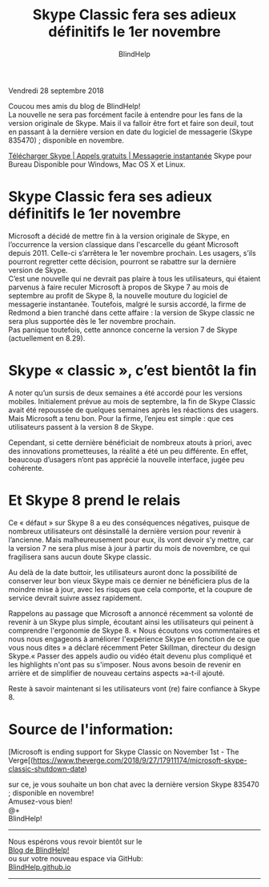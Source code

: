 ﻿---
title: Skype Classic fera ses adieux définitifs le 1er novembre
layout: post
author: BlindHelp
---

<footer>Vendredi 28 septembre 2018</footer>

Coucou mes amis du blog de BlindHelp!  
La nouvelle ne sera pas forcément facile à entendre pour les fans de la version originale de Skype. Mais il va falloir être fort et faire son deuil, tout en passant à la dernière version en date du logiciel de messagerie (Skype 835470) ; disponible en novembre.                    

[Télécharger Skype | Appels gratuits | Messagerie instantanée](https://www.skype.com/fr/get-skype/download-skype-for-desktop/) 
Skype pour Bureau Disponible pour Windows, Mac OS X et Linux.             

# Skype Classic fera ses adieux définitifs le 1er novembre #
Microsoft a décidé de mettre fin à la version originale de Skype, en l’occurrence la version classique dans l'escarcelle du géant Microsoft depuis 2011. Celle-ci s’arrêtera le 1er novembre prochain. Les usagers, s’ils pourront regretter cette décision, pourront se rabattre sur la dernière version de Skype.         
C’est une nouvelle qui ne devrait pas plaire à tous les utilisateurs, qui étaient parvenus à faire reculer Microsoft à propos de Skype 7 au mois de septembre   au profit de Skype 8, la nouvelle mouture du logiciel de messagerie instantanée. Toutefois, malgré le sursis accordé, la firme de Redmond a bien tranché dans cette affaire : la version de Skype classic ne sera plus supportée dès le 1er novembre prochain.       
Pas panique toutefois, cette annonce concerne la version 7 de Skype (actuellement en 8.29).     

# Skype « classic », c’est bientôt la fin #
A noter qu’un sursis de deux semaines a été accordé pour les versions mobiles. Initialement prévue au mois de septembre, la fin de Skype Classic avait été repoussée de quelques semaines après les réactions des usagers. Mais Microsoft a tenu bon. Pour la firme, l’enjeu est simple : que ces utilisateurs passent à la version 8 de Skype.    
 
Cependant, si cette dernière bénéficiait de nombreux atouts à priori, avec des innovations prometteuses, la réalité a été un peu différente. En effet, beaucoup d’usagers n’ont pas apprécié la nouvelle interface, jugée peu cohérente.    

# Et Skype 8 prend le relais #
Ce « défaut » sur Skype 8 a eu des conséquences négatives, puisque de nombreux utilisateurs ont désinstallé la dernière version pour revenir à l’ancienne. Mais malheureusement pour eux, ils vont devoir s’y mettre, car la version 7 ne sera plus mise à jour à partir du mois de novembre, ce qui fragilisera sans aucun doute Skype classic.         

Au delà de la date buttoir, les utilisateurs auront donc la possibilité de conserver leur bon vieux Skype mais ce dernier ne bénéficiera plus de la moindre mise à jour, avec les risques que cela comporte, et la coupure de service devrait suivre assez rapidement.       

Rappelons au passage que Microsoft a annoncé récemment sa volonté de revenir à un Skype plus simple, écoutant ainsi les utilisateurs qui peinent à comprendre l'ergonomie de Skype 8. « Nous écoutons vos commentaires et nous nous engageons à améliorer l'expérience Skype en fonction de ce que vous nous dites » a déclaré récemment Peter Skillman, directeur du design Skype.« Passer des appels audio ou vidéo était devenu plus compliqué et les highlights n'ont pas su s'imposer. Nous avons besoin de revenir en arrière et de simplifier de nouveau certains aspects »a-t-il ajouté.         

Reste à savoir maintenant si les utilisateurs vont (re) faire confiance à Skype 8.          

# Source de l'information: #
[Microsoft is ending support for Skype Classic on November 1st - The Verge[(https://www.theverge.com/2018/9/27/17911174/microsoft-skype-classic-shutdown-date)                    

sur ce, je vous souhaite un bon chat avec la dernière version Skype 835470 ; disponible en novembre!                 
Amusez-vous bien!                   
@+            
BlindHelp!                     

---

Nous espérons vous revoir bientôt sur le      
[Blog de BlindHelp!](http://blindhelp.blogspot.fr/)                    
ou sur  votre nouveau espace via GitHub:                     
[BlindHelp.github.io](https://blindhelp.github.io)                    

---